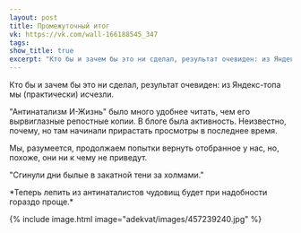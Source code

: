 ```yaml
---
layout: post
title: Промежуточный итог
vk: https://vk.com/wall-166188545_347
tags: 
show_title: true
excerpt: "Кто бы и зачем бы это ни сделал, результат очевиден: из Яндекс-топа мы (практически) исчезли. ..."
---
```

Кто бы и зачем бы это ни сделал, результат очевиден: из Яндекс-топа мы (практически) исчезли.

"Антинатализм И-Жизнь" было много удобнее читать, чем его вырвиглазные репостные копии. В блоге была активность. Неизвестно, почему, но там начинали прирастать просмотры в последнее время. 

Мы, разумеется, продолжаем попытки вернуть отобранное у нас, но, похоже, они ни к чему не приведут. 

"Сгинули дни былые в закатной тени за холмами."

\*Теперь лепить из антинаталистов чудовищ будет при надобности гораздо проще.\*

{% include image.html image="adekvat/images/457239240.jpg" %}